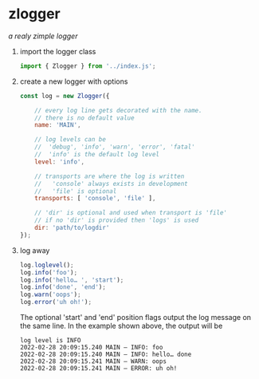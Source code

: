 # zlogger
*a realy zimple logger*

1. import the logger class
    ```js
    import { Zlogger } from '../index.js';
    ```

2. create a new logger with options
    ```js
    const log = new Zlogger({

        // every log line gets decorated with the name.
        // there is no default value
        name: 'MAIN', 

        // log levels can be
        //  'debug', 'info', 'warn', 'error', 'fatal'
        //  'info' is the default log level
        level: 'info', 

        // transports are where the log is written
        //   'console' always exists in development
        //   'file' is optional
        transports: [ 'console', 'file' ],

        // 'dir' is optional and used when transport is 'file'
        // if no 'dir' is provided then 'logs' is used
        dir: 'path/to/logdir'
    });
    ```
3. log away
    ```js
    log.loglevel();
    log.info('foo');
    log.info('hello… ', 'start');
    log.info('done', 'end');
    log.warn('oops');
    log.error('uh oh!');
    ```
    The optional 'start' and 'end' position flags output the log message on the same line. In the example shown above, the output will be
    ```log
    log level is INFO
    2022-02-28 20:09:15.240 MAIN — INFO: foo
    2022-02-28 20:09:15.240 MAIN — INFO: hello… done
    2022-02-28 20:09:15.241 MAIN — WARN: oops
    2022-02-28 20:09:15.241 MAIN — ERROR: uh oh!
    ```
